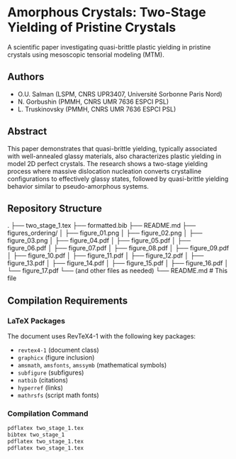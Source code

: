 # Amorphous Crystals: Two-Stage Yielding of Pristine Crystals

A scientific paper investigating quasi-brittle plastic yielding in pristine crystals using mesoscopic tensorial modeling (MTM).

## Authors
- O.U. Salman (LSPM, CNRS UPR3407, Université Sorbonne Paris Nord)
- N. Gorbushin (PMMH, CNRS UMR 7636 ESPCI PSL)
- L. Truskinovsky (PMMH, CNRS UMR 7636 ESPCI PSL)

## Abstract
This paper demonstrates that quasi-brittle yielding, typically associated with well-annealed glassy materials, also characterizes plastic yielding in model 2D perfect crystals. The research shows a two-stage yielding process where massive dislocation nucleation converts crystalline configurations to effectively glassy states, followed by quasi-brittle yielding behavior similar to pseudo-amorphous systems.

## Repository Structure
.
├── two_stage_1.tex
├── formatted.bib
├── README.md
├── figures_ordering/
│   ├── figure_01.png
│   ├── figure_02.png
│   ├── figure_03.png
│   ├── figure_04.pdf
│   ├── figure_05.pdf
│   ├── figure_06.pdf
│   ├── figure_07.pdf
│   ├── figure_08.pdf
│   ├── figure_09.pdf
│   ├── figure_10.pdf
│   ├── figure_11.pdf
│   ├── figure_12.pdf
│   ├── figure_13.pdf
│   ├── figure_14.pdf
│   ├── figure_15.pdf
│   ├── figure_16.pdf
│   └── figure_17.pdf
└── (and other files as needed)
└── README.md               # This file

## Compilation Requirements

### LaTeX Packages
The document uses RevTeX4-1 with the following key packages:
- `revtex4-1` (document class)
- `graphicx` (figure inclusion)
- `amsmath`, `amsfonts`, `amssymb` (mathematical symbols)
- `subfigure` (subfigures)
- `natbib` (citations)
- `hyperref` (links)
- `mathrsfs` (script math fonts)

### Compilation Command
```bash
pdflatex two_stage_1.tex
bibtex two_stage_1
pdflatex two_stage_1.tex
pdflatex two_stage_1.tex
